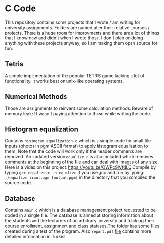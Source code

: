# C Code
This repository contains some projects that I wrote / am writing for university assignments. Folders are named after their relative courses / projects. There is a huge room for improvments and there are a lot of things that I know now and didn't when I wrote those. I don't plan on doing anything with these projects anyway, so I am making them open source for fun.

## Tetris
A simple implementation of the popular TETRIS game lacking a lot of functionality. It works best on unix-like operating systems.

## Numerical Methods
Those are assignments to reinvent some calculation methods. Beware of memory leaks! I wasn't paying attention to those while writing the code.

## Histogram equalization
Contains `histogram_equalization.c` which is a simple code for small file inputs (photos in pgm ASCII format) to apply histogram equalization to them. Note that the code will work only if the header comments are removed. An updated version `equalize.c` is also included which removes comments at the beginning of the file and can deal with images of any size.
Here is a video on this project: https://youtu.be/OWPc9IVfdLQ
Compile by typing `gcc equalize.c -o equalize` if you use gcc and run by typing: `./equalize input.pgm [output.pgm]` in the directory that you compiled the source code.

## Database
Contains `main.c` which is a database management project requested to be coded in a single file.
The database is aimed at storing information about the students and the lecturers of an arbitrary university and tracking their course enrollment, assignment and class statuses.The folder has some files created during a test of the program.
Also `report.pdf` [file](./database/report.pdf) contains more detailed information in Turkish.
